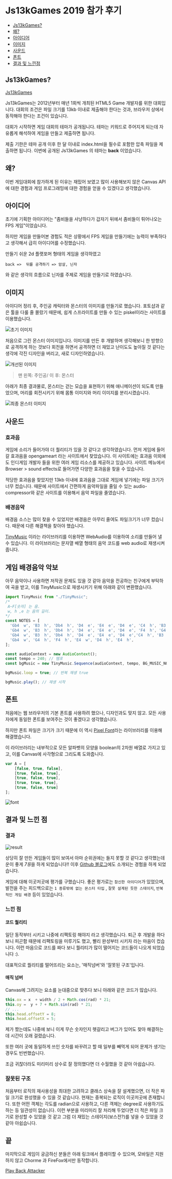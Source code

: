 # Js13kGames 2019 참가 후기

* [Js13kGames?](#Js13kGames)
* [왜?](#왜)
* [아이디어](#아이디어)
* [이미지](#이미지)
* [사운드](#사운드)
* [폰트](#폰트)
* [결과 및 느낀점](#결과-및-느낀-점)

## Js13kGames? 
 
[Js13kGames](http://js13kgames.com/)

Js13kGames는 2012년부터 매년 1회씩 개최된 HTML5 Game 개발자를 위한 대회입니다.
대회의 조건은 파일 크기를 13kb 이내로 제출해야 한다는 것과, 브라우저 상에서 동작해야 한다는 조건이 있습니다.

대회가 시작하면 게임 대회의 테마가 공개됩니다.
테마는 키워드로 주어지게 되는데 자유롭게 해석하여 게임을 만들고 제출하면 됩니다.

제출 기한은 테마 공개 이후 한 달 이내로 index.html을 필수로 포함한 압축 파일을 제출하면 됩니다. 이번에 공개된 Js13kGames 의 테마는 **back** 이었습니다.

## 왜?

이번 게임대회에 참가하게 된 이유는 재밌어 보였고 많이 사용해보지 않은 Canvas API에 대한 경험과 게임 프로그래밍에 대한 경험을 얻을 수 있겠다고 생각했습니다.

## 아이디어

초기에 기획한 아이디어는 "좀비들을 사냥하다가 갑자기 뒤에서 좀비들이 튀어나오는 FPS 게임"이었습니다.

하지만 게임을 만들어본 경험도 적은 상황에서 FPS 게임을 만들기에는 능력이 부족하다고 생각해서 급히 아이디어를 수정했습니다.

만들기 쉬운 2d 플랫포머 형태의 게임을 생각하였고

```
back =>  뒤를 공격하기 => 암살, 닌자
```

와 같은 생각의 흐름으로 닌자를 주제로 게임을 만들기로 하였습니다.

## 이미지

아이디어 정리 후, 주인공 캐릭터와 몬스터의 이미지를 만들기로 했습니다. 포토샵과 같은 툴을 다룰 줄 몰랐기 때문에, 쉽게 스프라이트를 만들 수 있는 piskel이라는 사이트를 이용했습니다.

![초기 이미지](./assets/js13k2019/enemy-before.png)

처음으로 그린 몬스터 이미지입니다. 이미지를 만든 후 개발하며 생각해보니 한 방향으로 공격하게 하는 것보다 회전을 하면서 공격하면 더 재밌고 난이도도 높아질 것 같다는 생각에 각진 디자인을 버리고, 새로 디자인하였습니다.


![개선된 이미지](./assets/js13k2019/character-after.png)

> 맨 왼쪽: 주인공/ 이 후: 몬스터

아래가 최종 결과물로, 몬스터는 걷는 모습을 표현하기 위해 애니메이션이 되도록 만들었으며, 머리를 회전시키기 위해 몸통 이미지와 머리 이미지를 분리시켰습니다.


![최종 몬스터 이미지](./assets/js13k2019/enemy-after.png)

## 사운드

### 효과음

게임에 소리가 들어가야 더 퀄리티가 있을 것 같다고 생각하였습니다. 먼저 게임에 들어갈 효과음을 opengameart 라는 사이트에서 찾았습니다. 이 사이트에는 효과음 이외에도 인디게임 개발자 들을 위한 여러 게임 리소스를 제공하고 있습니다. 사이트 메뉴에서 Browser > sound effects로 들어가면 다양한 효과음을 찾을 수 있습니다.

적당한 효과음을 찾았지만 13kb 이내에 효과음을 그대로 게임에 넣기에는 파일 크기가 너무 컸습니다. 때문에 사이트에서 간편하게 음악파일을  줄일 수 있는 audio-compressor와 같은 사이트를 이용해서 음악 파일을 줄였습니다.

### 배경음악

배경음 소스는 많이 찾을 수 있었지만 배경음은 아무리 줄여도 파일크기가 너무 컸습니다. 때문에 다른 해결책을 찾아야 했습니다.

[TinyMusic](https://github.com/kevincennis/TinyMusic) 이라는 라이브러리를 이용하면 WebAudio를 이용하여 소리를 만들어 낼 수 있습니다. 이 라이브러리는 문자열 배열 형태의 음악 코드를 web audio로 재생시켜 줍니다.

## 게임 배경음악 악보

아무 음악이나 사용하면 저작권 문제도 있을 것 같아 음악을 전공하는 친구에게 부탁하여 곡을 받고, 이를 TinyMusic으로 재생시키기 위해 아래와 같이 변환했습니다.

```js
import TinyMusic from "./TinyMusic";
/*
 A~F[숫자] 는 음.
 w, h ,e 는 음의 길이.
*/
const NOTES = [
  'Gb4  w', 'B3  h', 'Db4  h', 'D4  e', 'E4  e', 'D4  e', 'C4  h', 'B3  h',
  'Gb4  w', 'B3  h', 'Db4  h', 'D4  e', 'E4  e', 'D4  e', 'F4  h', 'G4  h',
  'Gb4  w', 'B3  h', 'Db4  h', 'D4  e', 'E4  e', 'D4  e','C4  h', 'B3  h',
  'Gb4  w', 'G4  h', 'F4  h', 'E4  w', 'D4  h', 'E4  h',
];

const audioContext = new AudioContext();
const tempo = 240; // 템포
const bgMusic = new TinyMusic.Sequence(audioContext, tempo, BG_MUSIC_NOTES);

bgMusic.loop = true; // 반복 재생 true

bgMusic.play(); // 재생 시작

```

## 폰트

처음에는 웹 브라우저의 기본 폰트를 사용하려 했으나, 디자인과도 맞지 않고. 모든 사용자에게 동일한 폰트를 보여주는 것이 좋겠다고 생각했습니다.

하지만 폰트 파일은 크기가 크기 때문에 이 역시 [Pixel Font](https://github.com/PaulBGD/PixelFont)라는 라이브러리를 이용해 해결했습니다.

이 라이브러리는 내부적으로 모든 알파벳의 모양을 boolean의 2차원 배열로 가지고 있고, 이를 Canvas에 사각형으로 그리도록 도와줍니다.

```js
var A = [
    [false, true, false],
    [true, false, true],
    [true, false, true],
    [true, true, true],
    [true, false, true]
];
```

![font](./assets/js13k2019/font.png) 

## 결과 및 느낀 점

### 결과

![result](./assets/js13k2019/result.png)

상당히 잘 만든 게임들이 많이 보여서 아마 순위권에는 들지 못할 것 같다고 생각했는데 운이 좋게 *7등*을 하게 되었습니다!! 이후 [Github 블로그](https://github.blog/2019-10-08-js13k-2019-highlights/#7th-back-attacker)에도 소개되는 경험을 하게 되었습니다.

게임에 대해 이곳저곳에 평가를 구했습니다. 좋은 평가로는 `참신한 아이디어`가 있었으며, 발전을 주는 피드백으로는 `1 종류밖에 없는 몬스터 타입` , `잘못 설계된 듯한 스테이지`, `반복적인 게임 배경` 등이 있었습니다.

### 느낀 점

#### 코드 퀄리티

일단 동작부터 시키고 나중에 리팩토링 해야지 라고 생각했습니다. 퇴근 후 개발을 하다 보니 피곤함 때문에 리팩토링을 미루기도 했고, 빨리 완성부터 시키자 라는 마음이 컸습니다. 이런 마음으로 코드를 짜다 보니 퀄리티가 많이 떨어지는 코드들이 나오게 되었습니다 :).

대표적으로 퀄리티를 떨어뜨리는 요소는, '매직넘버'와 '잘못된 구조'입니다.

#### 매직 넘버

Canvas에 그려지는 요소를 눈대중으로 맞추다 보니 아래와 같은 코드가 많습니다.

```js
this.ox = x  + width / 2 + Math.cos(rad) * 21;
this.oy =  y + 7 + Math.sin(rad) * 21;
// ...
this.head.offsetY = 8;
this.head.offsetX = 5;
```

제가 짰는데도 나중에 보니 이게 무슨 숫자인지 헷갈리고 버그가 있어도 찾아 해결하는데 시간이 오래 걸렸습니다.

또한 여러 곳에 동일하게 쓰인 숫자를 바꾸려고 할 때 일부를 빼먹게 되어 문제가 생기는 경우도 빈번했습니다.

조금 귀찮더라도 미리미리 상수로 잘 정의했다면 더 수월했을 것 같아 아쉽습니다. 

### 잘못된 구조

처음부터 로직의 재사용성을 최대한 고려하고 클래스 상속을 잘 설계했으면, 더 작은 파일 크기로 완성했을 수 있을 것 같습니다.
현재는 중복되는 로직이 이곳저곳에 존재합니다. 또한 어떤 객체는 각도를 radian으로 사용하고, 다른 객체는 degree로 사용하기도 하는 등 일관성이 없습니다.
이런 부분을 미리미리 잘 처리해 두었다면 더 적은 파일 크기로 완성할 수 있었을 것 같고  그럼 더 재밌는 스테이지(보스전?)를 넣을 수 있었을 것 같아 아쉽습니다.


## 끝

마지막으로 게임이 궁금하신 분들은 아래 링크에서 플레이할 수 있으며, 모바일은 지원하지 않고 Chorme 과 FireFox에서만 동작합니다.

[Play Back Attacker](https://js13kgames.com/entries/back-attacker)
